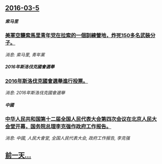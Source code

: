## [2016-03-5](/news/2016/03/5/index.md)

##### 索马里
### [美軍空襲索馬里青年党在拉索的一個訓練營地，炸死150多名武裝分子。 ](/news/2016/03/5/美軍空襲索馬里青年党在拉索的一個訓練營地-炸死150多名武裝分子.md)
_消息: 索马里, 青年黨_

##### 2016年斯洛伐克國會選舉
### [2016年斯洛伐克國會選舉進行投票。 ](/news/2016/03/5/2016年斯洛伐克國會選舉進行投票.md)
_消息: 2016年斯洛伐克國會選舉_

##### 中國
### [中华人民共和国第十二届全国人民代表大会第四次会议在北京人民大会堂开幕，国务院总理李克强作政府工作报告。](/news/2016/03/5/中华人民共和国第十二届全国人民代表大会第四次会议在北京人民大会堂开幕-国务院总理李克强作政府工作报告.md)
_消息: 中國, 人民大會堂, 全国人民代表大会, 政府工作报告, 李克强_

## [前一天...](/news/2016/03/3/index.md)

